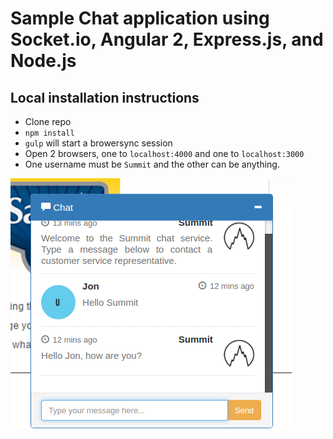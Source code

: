 # Sample Chat application using Socket.io, Angular 2, Express.js, and Node.js

## Local installation instructions

- Clone repo
- `npm install`
- `gulp` will start a browersync session
- Open 2 browsers, one to `localhost:4000` and one to `localhost:3000`
- One username must be `Summit` and the other can be anything.

![alt text](./chat.png "Example")
